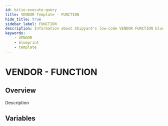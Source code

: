 ```yaml
---
id: bitio-execute-query
title: VENDOR Template - FUNCTION
hide_title: true
sidebar_label: FUNCTION
description: Information about Shipyard's low-code VENDOR FUNCTION blueprint. UI SYNOPSIS 
keywords:
    - VENDOR
    - blueprint
    - template
---
```


# VENDOR - FUNCTION

## Overview
Description

## Variables

